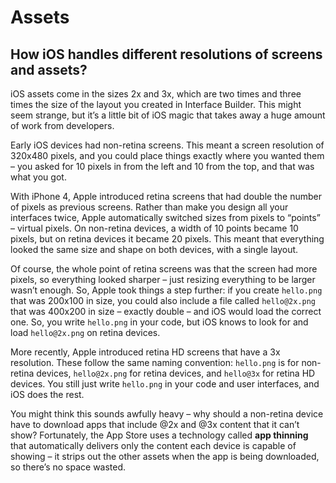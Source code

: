 # Assets

## How iOS handles different resolutions of screens and assets?

iOS assets come in the sizes 2x and 3x, which are two times and three times the
size of the layout you created in Interface Builder. This might seem strange,
but it’s a little bit of iOS magic that takes away a huge amount of work from
developers.

Early iOS devices had non-retina screens. This meant a screen resolution of
320x480 pixels, and you could place things exactly where you wanted them – you
asked for 10 pixels in from the left and 10 from the top, and that was what you
got.

With iPhone 4, Apple introduced retina screens that had double the number of
pixels as previous screens. Rather than make you design all your interfaces
twice, Apple automatically switched sizes from pixels to “points” – virtual
pixels. On non-retina devices, a width of 10 points became 10 pixels, but on
retina devices it became 20 pixels. This meant that everything looked the same
size and shape on both devices, with a single layout.

Of course, the whole point of retina screens was that the screen had more
pixels, so everything looked sharper – just resizing everything to be larger
wasn’t enough. So, Apple took things a step further: if you create `hello.png`
that was 200x100 in size, you could also include a file called `hello@2x.png`
that was 400x200 in size – exactly double – and iOS would load the correct one.
So, you write `hello.png` in your code, but iOS knows to look for and load
`hello@2x.png` on retina devices.

More recently, Apple introduced retina HD screens that have a 3x resolution.
These follow the same naming convention: `hello.png` is for non-retina devices,
`hello@2x.png` for retina devices, and `hello@3x` for retina HD devices. You
still just write `hello.png` in your code and user interfaces, and iOS does the rest.

You might think this sounds awfully heavy – why should a non-retina device have
to download apps that include @2x and @3x content that it can’t show? Fortunately,
the App Store uses a technology called **app thinning** that automatically
delivers only the content each device is capable of showing – it strips out the
other assets when the app is being downloaded, so there’s no space wasted.
